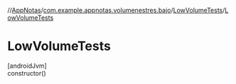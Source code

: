 //[AppNotas](../../../index.md)/[com.example.appnotas.volumenestres.bajo](../index.md)/[LowVolumeTests](index.md)/[LowVolumeTests](-low-volume-tests.md)

# LowVolumeTests

[androidJvm]\
constructor()
